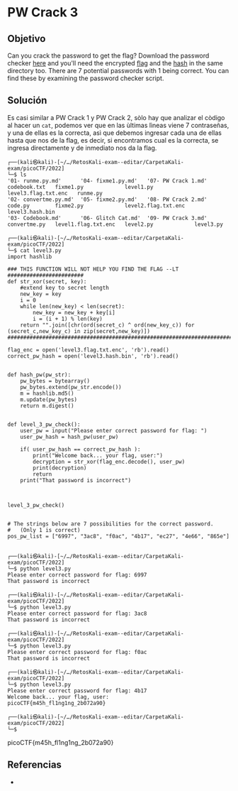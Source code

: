 # PW Crack 3
## Objetivo  
Can you crack the password to get the flag? Download the password checker [here](https://artifacts.picoctf.net/c/23/level3.py) and you'll need the encrypted [flag](https://artifacts.picoctf.net/c/23/level3.flag.txt.enc) and the [hash](https://artifacts.picoctf.net/c/23/level3.hash.bin) in the same directory too. There are 7 potential passwords with 1 being correct. You can find these by examining the password checker script.
## Solución  
Es casi similar a PW Crack 1 y PW Crack 2, sòlo hay que analizar el còdigo al hacer un `cat`, podemos ver que en las ùltimas lìneas viene 7 contraseñas, y una de ellas es la correcta, asì que debemos ingresar cada una de ellas hasta que nos de la flag, es decir, si encontramos cual es la correcta, se ingresa directamente y de inmediato nos da la flag.
```shell
┌──(kali㉿kali)-[~/…/RetosKali-exam--editar/CarpetaKali-exam/picoCTF/2022]
└─$ ls           
'01- runme.py.md'      '04- fixme1.py.md'   '07- PW Crack 1.md'   codebook.txt   fixme1.py             level1.py             level3.flag.txt.enc   runme.py
'02- convertme.py.md'  '05- fixme2.py.md'   '08- PW Crack 2.md'   code.py        fixme2.py             level2.flag.txt.enc   level3.hash.bin
'03- Codebook.md'      '06- Glitch Cat.md'  '09- PW Crack 3.md'   convertme.py   level1.flag.txt.enc   level2.py             level3.py

┌──(kali㉿kali)-[~/…/RetosKali-exam--editar/CarpetaKali-exam/picoCTF/2022]
└─$ cat level3.py
import hashlib

### THIS FUNCTION WILL NOT HELP YOU FIND THE FLAG --LT ########################
def str_xor(secret, key):
    #extend key to secret length
    new_key = key
    i = 0
    while len(new_key) < len(secret):
        new_key = new_key + key[i]
        i = (i + 1) % len(key)        
    return "".join([chr(ord(secret_c) ^ ord(new_key_c)) for (secret_c,new_key_c) in zip(secret,new_key)])
###############################################################################

flag_enc = open('level3.flag.txt.enc', 'rb').read()
correct_pw_hash = open('level3.hash.bin', 'rb').read()


def hash_pw(pw_str):
    pw_bytes = bytearray()
    pw_bytes.extend(pw_str.encode())
    m = hashlib.md5()
    m.update(pw_bytes)
    return m.digest()


def level_3_pw_check():
    user_pw = input("Please enter correct password for flag: ")
    user_pw_hash = hash_pw(user_pw)
    
    if( user_pw_hash == correct_pw_hash ):
        print("Welcome back... your flag, user:")
        decryption = str_xor(flag_enc.decode(), user_pw)
        print(decryption)
        return
    print("That password is incorrect")



level_3_pw_check()


# The strings below are 7 possibilities for the correct password. 
#   (Only 1 is correct)
pos_pw_list = ["6997", "3ac8", "f0ac", "4b17", "ec27", "4e66", "865e"]

 
┌──(kali㉿kali)-[~/…/RetosKali-exam--editar/CarpetaKali-exam/picoCTF/2022]
└─$ python level3.py
Please enter correct password for flag: 6997
That password is incorrect

┌──(kali㉿kali)-[~/…/RetosKali-exam--editar/CarpetaKali-exam/picoCTF/2022]
└─$ python level3.py
Please enter correct password for flag: 3ac8
That password is incorrect

┌──(kali㉿kali)-[~/…/RetosKali-exam--editar/CarpetaKali-exam/picoCTF/2022]
└─$ python level3.py
Please enter correct password for flag: f0ac
That password is incorrect

┌──(kali㉿kali)-[~/…/RetosKali-exam--editar/CarpetaKali-exam/picoCTF/2022]
└─$ python level3.py
Please enter correct password for flag: 4b17
Welcome back... your flag, user:
picoCTF{m45h_fl1ng1ng_2b072a90}
 
┌──(kali㉿kali)-[~/…/RetosKali-exam--editar/CarpetaKali-exam/picoCTF/2022]
└─$
```
picoCTF{m45h_fl1ng1ng_2b072a90}

## Referencias
- []()